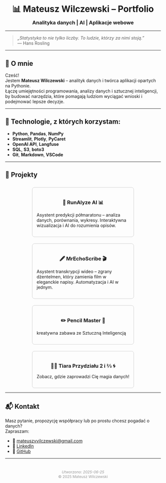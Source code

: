 <h1 align="center" style="margin-bottom: 0.2em;">📊 <strong>Mateusz Wilczewski – Portfolio</strong></h1>
<h3 align="center" style="margin-top: 0;">Analityka danych | AI | Aplikacje webowe</h3>

---

> *„Statystyka to nie tylko liczby. To ludzie, którzy za nimi stoją.”*  
> — Hans Rosling

---

## 👋 O mnie

Cześć!  
Jestem **Mateusz Wilczewski** – analityk danych i twórca aplikacji opartych na Pythonie.  
Łączę umiejętności programowania, analizy danych i sztucznej inteligencji, by budować narzędzia, które pomagają ludziom wyciągać wnioski i podejmować lepsze decyzje.

---

## 🧰 Technologie, z których korzystam:

- **Python**, **Pandas**, **NumPy**
- **Streamlit**, **Plotly**, **PyCaret**
- **OpenAI API**, **Langfuse**
- **SQL**, **S3**, **boto3**
- **Git**, **Markdown**, **VSCode**

---

## 🚀 Projekty

<div style="display: flex; flex-wrap: wrap; justify-content: center; gap: 1.5em; margin-top: 2em;">

<a href="runalyze_ai_app/index.html" style="text-decoration: none;">
  <div style="border: 1px solid #ccc; border-radius: 8px; width: 300px; padding: 1em;">
    <h3 align="center">🏃 RunAlyze AI 📊</h3>
    <p>Asystent predykcji półmaratonu – analiza danych, porównania, wykresy. Interaktywna wizualizacja i AI do rozumienia opisów.</p>
  </div>
</a>

<a href="mr_echoscribe/index.html" style="text-decoration: none;">
  <div style="border: 1px solid #ccc; border-radius: 8px; width: 300px; padding: 1em;">
    <h3 align="center">🖋️ MrEchoScribe 🎬</h3>
    <p>Asystent transkrypcji wideo – zgrany dżentelmen, który zamienia film w eleganckie napisy. Automatyzacja i AI w jednym.</p>
  </div>
</a>

<a href="kolorowanka/index.html" style="text-decoration: none;">
  <div style="border: 1px solid #ccc; border-radius: 8px; width: 300px; padding: 1em;">
    <h3 align="center">✏️ <strong>Pencil Master</strong> 📖</h3>
    <p>kreatywna zabawa ze Sztuczną Inteligencją</p>
  </div>
</a>

<a href="find_friends_app/index.html" style="text-decoration: none;">
  <div style="border: 1px solid #ccc; border-radius: 8px; width: 300px; padding: 1em;">
    <h3 align="center">🧙‍♂️ <strong>Tiara Przydziału 2 i ⅔ </strong>🌀</h3>
    <p>Zobacz, gdzie zaprowadzi Cię magia danych!</p>
  </div>
</a>
<!-- Dodaj więcej projektów wedle potrzeb -->

</div>

---

## 📬 Kontakt

Masz pytanie, propozycję współpracy lub po prostu chcesz pogadać o danych?  
Zapraszam:

- 📧 mateuszvvilczewski@gmail.com  
- 💼 [LinkedIn](https://linkedin.com/in/twoj-profil)  
- 🐙 [GitHub](https://github.com/Mateusz-93)

---

<div style="text-align: center; font-size: 0.85em; color: #999; margin-top: 3em;">
  <em>Utworzono: 2025-06-25</em><br>
  © 2025 Mateusz Wilczewski
</div>